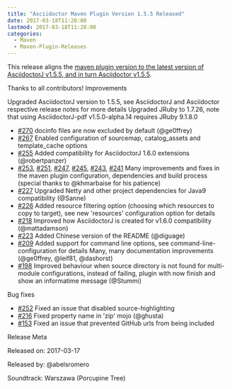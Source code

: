 ```yaml
---
title: "Asciidoctor Maven Plugin Version 1.5.5 Released"
date: 2017-03-18T11:28:00
lastmod: 2017-03-18T11:28:00
categories:
  - Maven
  - Maven-Plugin-Releases
---
```

This release aligns the [maven plugin version to the latest version of AsciidoctorJ v1.5.5, and in turn Asciidoctor v1.5.5](https://github.com/asciidoctor/asciidoctor-maven-plugin).

Thanks to all contributors!
Improvements

Upgraded AsciidoctorJ version to 1.5.5, see AsciidoctorJ and Asciidoctor respective release notes for more details
Upgraded JRuby to 1.7.26, note that using AsciidoctorJ-pdf v1.5.0-alpha.14 requires JRuby 9.1.8.0

 * [#270][#270] docinfo files are now excluded by default (@ge0ffrey)
 * [#267][#267] Enabled configuration of sourcemap, catalog_assets and template_cache options
 * [#255][#255] Added compatibility for AsciidoctorJ 1.6.0 extensions (@robertpanzer)
 * [#253][#253], [#251][#251], [#247][#247], [#245][#245], [#243][#243], [#241][#241] Many improvements and fixes in the maven plugin configuration, dependencies and build process (special thanks to @khmarbaise for his patience)
 * [#227][#227] Upgraded Netty and other project dependencies for Java9 compatibility (@Sanne)
 * [#226][#226] Added resource filtering option (choosing which resources to copy to target), see new 'resources' configuration option for details
 * [#218][#218] Improved how AsciidoctorJ is created for v1.6.0 compatibility (@mattadamson)
 * [#223][#223] Added Chinese version of the README (@diguage)
 * [#209][#209] Added support for command line options, see command-line-configuration for details Many, many documentation improvements (@ge0ffrey, @leif81, @dashorst)
 * [#198][#198] Improved behaviour when source directory is not found for multi-module configurations, instead of failing, plugin with now finish and show an informatime message (@Stummi)

Bug fixes

 * [#252][#252] Fixed an issue that disabled source-highlighting
 * [#216][#216] Fixed property name in 'zip' mojo (@ghusta)
 * [#153][#153] Fixed an issue that prevented GitHub urls from being included

Release Meta

Released on: 2017-03-17

Released by: @abelsromero

Soundtrack: Warszawa (Porcupine Tree)

[#153]: https://github.com/asciidoctor/asciidoctor-maven-plugin/issues/153
[#198]: https://github.com/asciidoctor/asciidoctor-maven-plugin/issues/198
[#209]: https://github.com/asciidoctor/asciidoctor-maven-plugin/issues/209
[#216]: https://github.com/asciidoctor/asciidoctor-maven-plugin/issues/216
[#218]: https://github.com/asciidoctor/asciidoctor-maven-plugin/issues/218
[#223]: https://github.com/asciidoctor/asciidoctor-maven-plugin/issues/223
[#226]: https://github.com/asciidoctor/asciidoctor-maven-plugin/issues/226
[#227]: https://github.com/asciidoctor/asciidoctor-maven-plugin/issues/227
[#241]: https://github.com/asciidoctor/asciidoctor-maven-plugin/issues/241
[#243]: https://github.com/asciidoctor/asciidoctor-maven-plugin/issues/243
[#244]: https://github.com/asciidoctor/asciidoctor-maven-plugin/issues/244
[#245]: https://github.com/asciidoctor/asciidoctor-maven-plugin/issues/245
[#247]: https://github.com/asciidoctor/asciidoctor-maven-plugin/issues/247
[#251]: https://github.com/asciidoctor/asciidoctor-maven-plugin/issues/251
[#252]: https://github.com/asciidoctor/asciidoctor-maven-plugin/issues/252
[#253]: https://github.com/asciidoctor/asciidoctor-maven-plugin/issues/253
[#255]: https://github.com/asciidoctor/asciidoctor-maven-plugin/issues/255
[#267]: https://github.com/asciidoctor/asciidoctor-maven-plugin/issues/267
[#270]: https://github.com/asciidoctor/asciidoctor-maven-plugin/issues/270
[#255]: https://github.com/asciidoctor/asciidoctor-maven-plugin/issues/255
[#255]: https://github.com/asciidoctor/asciidoctor-maven-plugin/issues/255
